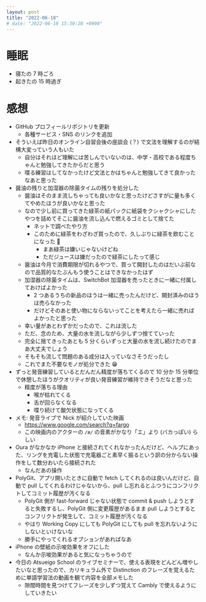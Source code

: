 ```yaml
---
layout: post
title: "2022-06-18"
# date: "2022-06-18 15:50:28 +0900"
---
```


# 睡眠
* 寝たの 7 時ごろ
* 起きたの 15 時過ぎ

# 感想
* GitHub プロフィールリポジトリを更新
    * 各種サービス・SNS のリンクを追加
* そういえば昨日のオンライン自習会後の座談会 (？) で文法を理解するのが結構大変っていう人もいた
    * 自分はそれほど理解には苦しんでいないのは、中学・高校である程度ちゃんと勉強してきたからだと思う
    * 喋る練習はしてなかったけど文法とかはちゃんと勉強してきて良かったなあと思った
* 醤油の残りと加湿器の除菌タイムの残りを処分した
    * 醤油はそのまま流しちゃっても良いかなと思ったけどさすがに量も多くてやめたほうが良いかなと思った
    * なので少し前に買ってきた緑茶の紙パックに紙袋をクシャクシャにしたやつを詰めてそこに醤油を流し込んで燃えるゴミとして捨てた
        * ネットで調べたやり方
        * このために緑茶をわざわざ買ったので、久しぶりに緑茶を飲むことになった 🍵
            * まあ緑茶は嫌いじゃないけどね
            * ただジュースは嫌だったので緑茶にしたって感じ
    * 醤油は今月で消費期限が切れるやつで、買って開封したのはだいぶ前なので品質的なたぶんもう使うことはできなかったはず
    * 加湿器の除菌タイムは、SwitchBot 加湿器を売ったときに一緒に付属しておけばよかった
        * 2 つあるうちの新品のほうは一緒に売ったんだけど、開封済みのほうは売らなかった
        * だけどそのあと使い物にならないってことを考えたら一緒に売ればよかったと思った
    * 幸い量があとわずかだったので、これは流した
    * ただ、念のため、大量の水を流しながら少しずつ捨てていった
    * 完全に捨てきったあとも 5 分くらいずっと大量の水を流し続けたのでまあ大丈夫でしょう
    * そもそも流して問題のある成分は入っていなさそうだったし
    * これでまた不要なモノが処分できた 😁
* ずっと発音練習しているとだんだん精度が落ちてくるので 10 分か 15 分単位で休憩したほうがクオリティが良い発音練習が維持できそうだなと思った
    * 精度が落ちる理由
        * 喉が枯れてくる
        * 舌が回らなくなる
        * 喋り続けて酸欠状態になってくる
* メモ: 発音ライブで Nick が紹介していた映画
    * https://www.google.com/search?q=fargo
    * この映画内のアクターの `/æ/` の音素がかなり「エ」より (バカっぽい) らしい
* Oura がなかなか iPhone と接続されてくれなかったんだけど、ヘルプにあった、リングを充電した状態で充電器ごと素早く振るという訳の分からない操作をして数分おいたら接続された
    * なんだあの操作
* PolyGit、アプリ開いたときに自動で fetch してくれるのは良いんだけど、自動で pull してくれるわけじゃないから、pull し忘れるとふつうにコンフリクトしてコミット履歴が汚くなる
    * PolyGit 側が fast-forward じゃない状態で commit & push しようとすると失敗するし、PolyGit 側に変更履歴があるまま pull しようとするとコンフリクトが発生して、コミット履歴が汚くなる
    * やはり Working Copy にしても PolyGit にしても pull を忘れないようにしないといけないな
    * 勝手にやってくれるオプションがあればなあ
* iPhone の壁紙の示唆効果をオフにした
    * なんか示唆効果があると気になっちゃうので
* 今日の Atsueigo School のライブセミナーで、使える表現をどんどん増やしたいなと思ったので、カリキュラム外で Distinction のフレーズを覚えるために単語学習法の動画を観て内容を全部メモした
    * 隙間時間を見つけてフレーズを少しずつ覚えて Cambly で使えるようにしていきたい